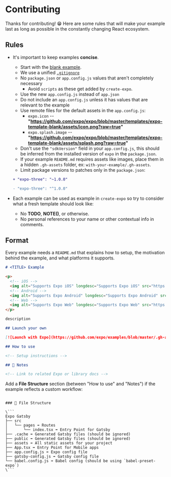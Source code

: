 # Contributing

Thanks for contributing! 😁 Here are some rules that will make your example last as long as possible in the constantly changing React ecosystem.

## Rules

- It's important to keep examples **concise**.

  - Start with the [blank example](./blank).
  - We use a unified [`.gitignore`](./.gitignore)
  - No `package.json` or `app.config.js` values that aren't completely necessary
    - Avoid `scripts` as these get added by `create-expo`.
  - Use the new `app.config.js` instead of `app.json`
  - Do not include an `app.config.js` unless it has values that are relevant to the example
  - Use remote files for the default assets in the `app.config.js`:
    - `expo.icon` -- **"https://github.com/expo/expo/blob/master/templates/expo-template-blank/assets/icon.png?raw=true"**
    - `expo.splash.image` -- **"https://github.com/expo/expo/blob/master/templates/expo-template-blank/assets/splash.png?raw=true"**
  - Don't use the `"sdkVersion"` field in your `app.config.js`, this should be inferred from the installed version of `expo` in the `package.json`.
  - If your example `README.md` requires assets like images, place them in a hidden `.gh-assets` folder, ex: `with-your-example/.gh-assets`.
  - Limit package versions to patches only in the `package.json`:

  ```diff
  + "expo-three": "~1.0.0"

  - "expo-three": "^1.0.0"
  ```

- Each example can be used as example in `create-expo` so try to consider what a fresh template should look like:
  - No **TODO**, **NOTE()**, or otherwise.
  - No personal references to your name or other contextual info in comments.

## Format

Every example needs a `README.md` that explains how to setup, the motivation behind the example, and what platforms it supports.

```md
# <TITLE> Example

<p>
  <!-- iOS -->
  <img alt="Supports Expo iOS" longdesc="Supports Expo iOS" src="https://img.shields.io/badge/iOS-4630EB.svg?style=flat-square&logo=APPLE&labelColor=999999&logoColor=fff" />
  <!-- Android -->
  <img alt="Supports Expo Android" longdesc="Supports Expo Android" src="https://img.shields.io/badge/Android-4630EB.svg?style=flat-square&logo=ANDROID&labelColor=A4C639&logoColor=fff" />
  <!-- Web -->
  <img alt="Supports Expo Web" longdesc="Supports Expo Web" src="https://img.shields.io/badge/web-4630EB.svg?style=flat-square&logo=GOOGLE-CHROME&labelColor=4285F4&logoColor=fff" />
</p>

description

## Launch your own

[![Launch with Expo](https://github.com/expo/examples/blob/master/.gh-assets/launch.svg?raw=true)](https://launch.expo.dev/?github=<GH_URL>)

## How to use

<!-- Setup instructions -->

## 📝 Notes

<!-- Link to related Expo or library docs -->
```

Add a **File Structure** section (between "How to use" and "Notes") if the example reflects a custom workflow:

````

### 📁 File Structure

\```
Expo Gatsby
├── src
│   └── pages ➡️ Routes
│       └── index.tsx ➡️ Entry Point for Gatsby
├── .cache ➡️ Generated Gatsby files (should be ignored)
├── public ➡️ Generated Gatsby files (should be ignored)
├── assets ➡️ All static assets for your project
├── App.tsx ➡️ Entry Point for Mobile apps
├── app.config.js ➡️ Expo config file
├── gatsby-config.js ➡️ Gatsby config file
└── babel.config.js ➡️ Babel config (should be using `babel-preset-expo`)
\```

````
